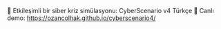 🚨 Etkileşimli bir siber kriz simülasyonu: CyberScenario v4 Türkçe 📌 Canlı demo: https://ozancolhak.github.io/cyberscenario4/

